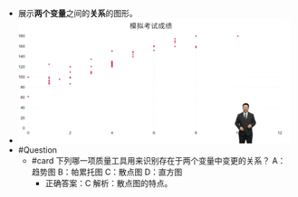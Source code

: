 - 展示**两个变量**之间的**关系**的图形。
- ![image.png](../assets/image_1747837891725_0.png)
- #Question
	- #card 下列哪一项质量工具用来识别存在于两个变量中变更的关系？
	  A：趋势图
	  B：帕累托图
	  C：散点图
	  D：直方图
		- 正确答案：C
		  解析：散点图的特点。